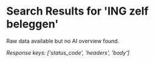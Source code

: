 # Search Results for 'ING zelf beleggen'

Raw data available but no AI overview found.

*Response keys: ['status_code', 'headers', 'body']*